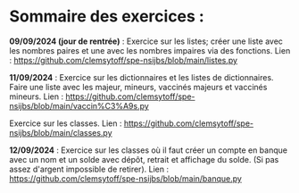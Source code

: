 # Sommaire des exercices :

**09/09/2024 (jour de rentrée)** : Exercice sur les listes; créer une liste avec les nombres paires et une avec les nombres impaires via des fonctions.
Lien : https://github.com/clemsytoff/spe-nsijbs/blob/main/listes.py

**11/09/2024** : Exercice sur les dictionnaires et les listes de dictionnaires. Faire une liste avec les majeur, mineurs, vaccinés majeurs et vaccinés mineurs.
Lien : https://github.com/clemsytoff/spe-nsijbs/blob/main/vaccin%C3%A9s.py

Exercice sur les classes. Lien : https://github.com/clemsytoff/spe-nsijbs/blob/main/classes.py

**12/09/2024** : Exercice sur les classes où il faut créer un compte en banque avec un nom et un solde avec dépôt, retrait et affichage du solde. (Si pas assez d'argent impossible de retirer).
Lien : https://github.com/clemsytoff/spe-nsijbs/blob/main/banque.py
